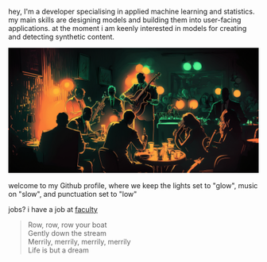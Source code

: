 hey, I'm a developer specialising in applied machine learning and statistics. my main skills are designing models and building them into user-facing applications. at the moment i am keenly interested in models for creating and detecting synthetic content.

![](basicbit_inside_a_crowded_jazz_club_jazz_band_playing_atmospher_09107cc1-5ffc-449e-b6bc-a6077ea29465.png)

welcome to my Github profile, where we keep the lights set to "glow", music on "slow", and punctuation set to "low"

jobs? i have a job at [faculty](https://faculty.ai/)

> Row, row, row your boat  
> Gently down the stream  
> Merrily, merrily, merrily, merrily  
> Life is but a dream

